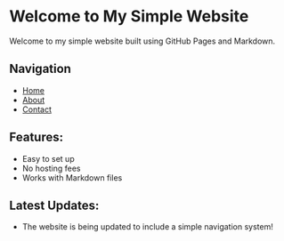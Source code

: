 # Welcome to My Simple Website

Welcome to my simple website built using GitHub Pages and Markdown.

## Navigation
- [Home](1.md)
- [About](about.md)
- [Contact](contact.md)

## Features:
- Easy to set up
- No hosting fees
- Works with Markdown files

## Latest Updates:
- The website is being updated to include a simple navigation system!
